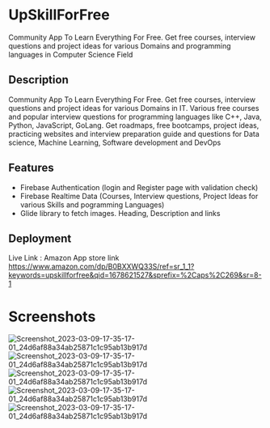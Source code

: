 
# UpSkillForFree

Community App To Learn Everything For Free. Get free courses, interview questions and project ideas for various Domains and programming languages in Computer Science Field



## Description
Community App To Learn Everything For Free. Get free courses, interview questions and project ideas for various Domains in IT. Various free courses and popular interview questions for programming languages like C++, Java, Python, JavaScript, GoLang. Get roadmaps, free bootcamps, project ideas, practicing websites and interview preparation guide and questions for Data science, Machine Learning, Software development and DevOps
## Features

- Firebase Authentication (login and Register page with validation check)
- Firebase Realtime Data (Courses, Interview questions, Project Ideas for various Skills and pogramming Languages)
- Glide library to fetch images. Heading, Description and links


## Deployment

 Live Link : Amazon App store link
https://www.amazon.com/dp/B0BXXWQ33S/ref=sr_1_1?keywords=upskillforfree&qid=1678621527&sprefix=%2Caps%2C269&sr=8-1
 


# Screenshots

![Screenshot_2023-03-09-17-35-17-01_24d6af88a34ab25871c1c95ab13b917d](https://user-images.githubusercontent.com/97463108/224025307-f80b8635-ab65-4d3a-a927-cb0ace98b401.jpg)
![Screenshot_2023-03-09-17-35-17-01_24d6af88a34ab25871c1c95ab13b917d](https://user-images.githubusercontent.com/97463108/224025318-7854ed12-34c3-45af-a614-d230f61c567b.jpg)
![Screenshot_2023-03-09-17-35-17-01_24d6af88a34ab25871c1c95ab13b917d](https://user-images.githubusercontent.com/97463108/224026218-09a2f8d7-3369-4e5a-9159-e42624b469d5.jpg)
![Screenshot_2023-03-09-17-35-17-01_24d6af88a34ab25871c1c95ab13b917d](https://user-images.githubusercontent.com/97463108/224026218-09a2f8d7-3369-4e5a-9159-e42624b469d5.jpg)
![Screenshot_2023-03-09-17-35-17-01_24d6af88a34ab25871c1c95ab13b917d](https://user-images.githubusercontent.com/97463108/224026685-baf8f639-6155-47c5-818a-18f3242e6311.jpg)







